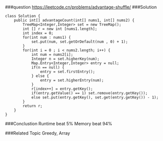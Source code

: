 ###question
https://leetcode.cn/problems/advantage-shuffle/
###Solution
```
class Solution {
    public int[] advantageCount(int[] nums1, int[] nums2) {
        TreeMap<Integer,Integer> set = new TreeMap();
        int [] r = new int [nums1.length];
        int index = 0;
        for(int num : nums1) {
            set.put(num, set.getOrDefault(num , 0) + 1);
        }
        for(int i = 0 ; i < nums2.length; i++) {
            int num = nums2[i];
            Integer n = set.higherKey(num);
            Map.Entry<Integer,Integer> entry = null;
            if(n == null) {
                entry = set.firstEntry();
            } else {
                entry = set.higherEntry(num);
            }
            r[index++] = entry.getKey();
            if(entry.getValue() == 1) set.remove(entry.getKey());
            else set.put(entry.getKey(), set.get(entry.getKey()) - 1);
        }
        return r;
    }
}
```

###Conclustion
Runtime beat 5%
Memory beat 94%

###Related Topic
Greedy, Array